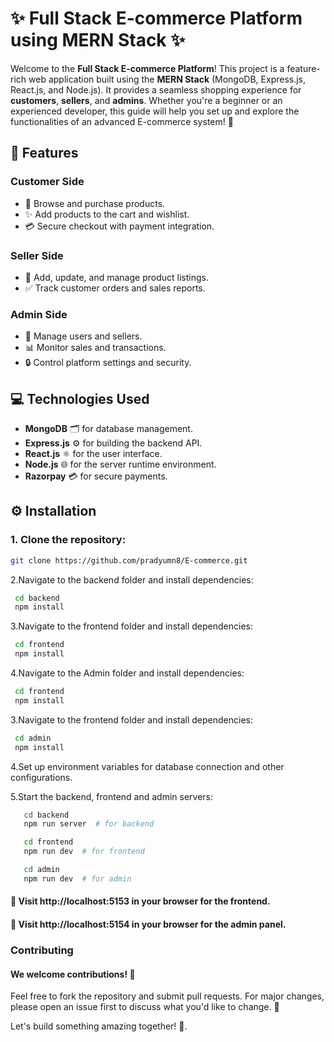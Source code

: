 # ✨ Full Stack E-commerce Platform using MERN Stack ✨

Welcome to the **Full Stack E-commerce Platform**! This project is a feature-rich web application built using the **MERN Stack** (MongoDB, Express.js, React.js, and Node.js). It provides a seamless shopping experience for **customers**, **sellers**, and **admins**. Whether you're a beginner or an experienced developer, this guide will help you set up and explore the functionalities of an advanced E-commerce system! 🚀

## 🔑 Features

### Customer Side
- 🛒 Browse and purchase products.
- ✨ Add products to the cart and wishlist.
- 💳 Secure checkout with payment integration.
  
### Seller Side
- 🏢 Add, update, and manage product listings.
- ✅ Track customer orders and sales reports.
  
### Admin Side
- 👥 Manage users and sellers.
- 📊 Monitor sales and transactions.
- 🔒 Control platform settings and security.

## 💻 Technologies Used

- **MongoDB** 🗂️ for database management.
- **Express.js** ⚙️ for building the backend API.
- **React.js** ⚛️ for the user interface.
- **Node.js** 🌐 for the server runtime environment.
- **Razorpay** 💳 for secure payments.

## ⚙️ Installation

### 1. Clone the repository:
```bash
git clone https://github.com/pradyumn8/E-commerce.git
```
2.Navigate to the backend folder and install dependencies:

   ```bash
    cd backend
    npm install
   ```
3.Navigate to the frontend folder and install dependencies:

   ```bash
    cd frontend
    npm install
   ```
   
4.Navigate to the Admin folder and install dependencies:

   ```bash
    cd frontend
    npm install
   ```
   
3.Navigate to the frontend folder and install dependencies:

   ```bash
    cd admin
    npm install
   ```

4.Set up environment variables for database connection and other configurations.

5.Start the backend, frontend and admin servers:

 ```bash
    cd backend
    npm run server  # for backend
 ```
 ```bash
    cd frontend
    npm run dev  # for frontend
 ```
 ```bash
    cd admin
    npm run dev  # for admin
 ```
#### 🎯 Visit http://localhost:5153 in your browser for the frontend.
#### 🏢 Visit http://localhost:5154 in your browser for the admin panel.

### Contributing
#### We welcome contributions! 🙌
Feel free to fork the repository and submit pull requests.
For major changes, please open an issue first to discuss what you'd like to change. 💬

Let's build something amazing together! 🌱.
   
